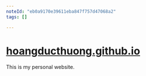 ```yaml
---
noteId: "eb0a9170e39611eba847f757d47068a2"
tags: []

---
```


[hoangducthuong.github.io](https://hoangducthuong.github.io/)
=====================
This is my personal website.
